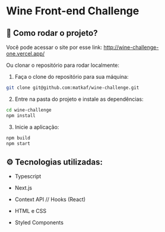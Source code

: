 # Wine Front-end Challenge

## :rocket: Como rodar o projeto?

Você pode acessar o site por esse link: http://wine-challenge-one.vercel.app/

Ou clonar o repositório para rodar localmente:

1. Faça o clone do repositório para sua máquina:
```bash
git clone git@github.com:matkaf/wine-challenge.git
```

2. Entre na pasta do projeto e instale as dependências:
```bash
cd wine-challenge
npm install
```

3. Inicie a aplicação:
```bash
npm build
npm start
```

## ⚙️ Tecnologias utilizadas:

- Typescript

- Next.js

- Context API // Hooks (React)

- HTML e CSS

- Styled Components
